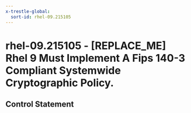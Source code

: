 ```yaml
---
x-trestle-global:
  sort-id: rhel-09.215105
---
```


# rhel-09.215105 - \[REPLACE_ME\] Rhel 9 Must Implement A Fips 140-3 Compliant Systemwide Cryptographic Policy.

## Control Statement
